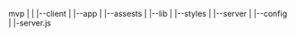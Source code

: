 
mvp
|
|
|--client
    |
    |--app
    |
    |--assests
    |
    |--lib
    |
    |--styles
    |
|--server
    |
    |--config
    |
    |-server.js